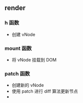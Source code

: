 ## render

### h 函数
  + 创建 vNode

### mount 函数
  + 将 vNode 挂载到 DOM

### patch 函数
  + 创建新的 vNode 
  + 使用 patch 进行 diff 算法更新节点
  + 